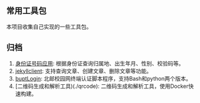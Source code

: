 ## 常用工具包

本项目收集自己实现的一些工具包。

## 归档

1. [身份证号码应用](./id_utils): 根据身份证查询归属地、出生年月、性别、校验码等。
2. [jekyllclient](https://github.com/int32bit/jekyllclient): 支持查询文章、创建文章、删除文章等功能。
3. [buptLogin](https://github.com/int32bit/buptLogin): 北邮校园网终端认证脚本程序，支持Bash和python两个版本。
4. [二维码生成和解析工具)(./qrcode): 二维码生成和解析工具，使用Docker快速构建。
